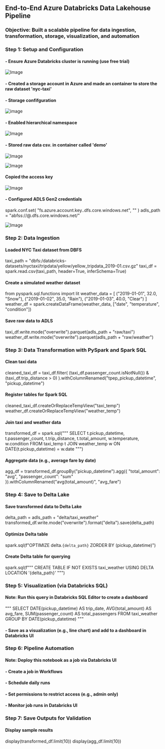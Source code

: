 ## End-to-End Azure Databricks Data Lakehouse Pipeline
### Objective: Built a scalable pipeline for data ingestion, transformation, storage, visualization, and automation

### Step 1: Setup and Configuration
#### - Ensure Azure Databricks cluster is running (use free trial)

![Image](https://github.com/user-attachments/assets/0b4a738b-88d5-42ee-853b-25e6243c136a)



#### - Created a storage account in Azure and made an container to store the raw dataset 'nyc-taxi'


#### - Storage confifguration 

![image](https://github.com/user-attachments/assets/e2204a30-a86e-444a-82b5-ad16f4996982)


#### - Enabled hierarchical namespace

![Image](https://github.com/user-attachments/assets/1b3a7787-15ea-4a7e-8a72-fdca234791f2)



#### - Stored raw data csv. in container called 'demo'

![Image](https://github.com/user-attachments/assets/84f7078b-ea07-4910-8615-7623c45d6853)

![Image](https://github.com/user-attachments/assets/3dcc3bb4-77f4-4b9b-9f59-61ec94039acf)




#### Copied the access key 

![Image](https://github.com/user-attachments/assets/c0e54509-70c0-4916-9dfe-d4b3c11294b2)



#### - Configured ADLS Gen2 credentials 
spark.conf.set(
    "fs.azure.account.key.<your-storage-account>.dfs.core.windows.net",
    "<your-access-key>"
)
adls_path = "abfss://<container>@<your-storage-account>.dfs.core.windows.net/"


![Image](https://github.com/user-attachments/assets/ea0b73c4-1196-4ad8-8dca-bb083279ef9a)




### Step 2: Data Ingestion
#### Loaded NYC Taxi dataset from DBFS
taxi_path = "dbfs:/databricks-datasets/nyctaxi/tripdata/yellow/yellow_tripdata_2019-01.csv.gz"
taxi_df = spark.read.csv(taxi_path, header=True, inferSchema=True)




#### Create a simulated weather dataset
from pyspark.sql.functions import lit
weather_data = [
    ("2019-01-01", 32.0, "Snow"),
    ("2019-01-02", 35.0, "Rain"),
    ("2019-01-03", 40.0, "Clear")
]
weather_df = spark.createDataFrame(weather_data, ["date", "temperature", "condition"])

#### Save raw data to ADLS
taxi_df.write.mode("overwrite").parquet(adls_path + "raw/taxi")
weather_df.write.mode("overwrite").parquet(adls_path + "raw/weather")

### Step 3: Data Transformation with PySpark and Spark SQL
#### Clean taxi data
cleaned_taxi_df = taxi_df.filter(
    (taxi_df.passenger_count.isNotNull()) & 
    (taxi_df.trip_distance > 0)
).withColumnRenamed("tpep_pickup_datetime", "pickup_datetime")

#### Register tables for Spark SQL
cleaned_taxi_df.createOrReplaceTempView("taxi_temp")
weather_df.createOrReplaceTempView("weather_temp")

#### Join taxi and weather data
transformed_df = spark.sql("""
SELECT 
    t.pickup_datetime,
    t.passenger_count,
    t.trip_distance,
    t.total_amount,
    w.temperature,
    w.condition
FROM taxi_temp t
JOIN weather_temp w 
ON DATE(t.pickup_datetime) = w.date
""")

#### Aggregate data (e.g., average fare by date)
agg_df = transformed_df.groupBy("pickup_datetime").agg({
    "total_amount": "avg",
    "passenger_count": "sum"
}).withColumnRenamed("avg(total_amount)", "avg_fare")

### Step 4: Save to Delta Lake
#### Save transformed data to Delta Lake
delta_path = adls_path + "delta/taxi_weather"
transformed_df.write.mode("overwrite").format("delta").save(delta_path)

#### Optimize Delta table
spark.sql(f"OPTIMIZE delta.`{delta_path}` ZORDER BY (pickup_datetime)")

#### Create Delta table for querying
spark.sql(f"""
CREATE TABLE IF NOT EXISTS taxi_weather
USING DELTA
LOCATION '{delta_path}'
""")

### Step 5: Visualization (via Databricks SQL)
#### Note: Run this query in Databricks SQL Editor to create a dashboard
"""
SELECT 
    DATE(pickup_datetime) AS trip_date,
    AVG(total_amount) AS avg_fare,
    SUM(passenger_count) AS total_passengers
FROM taxi_weather
GROUP BY DATE(pickup_datetime)
"""
#### - Save as a visualization (e.g., line chart) and add to a dashboard in Databricks UI

### Step 6: Pipeline Automation
#### Note: Deploy this notebook as a job via Databricks UI
#### - Create a job in Workflows
#### - Schedule daily runs
#### - Set permissions to restrict access (e.g., admin only)
#### - Monitor job runs in Databricks UI

### Step 7: Save Outputs for Validation
#### Display sample results
display(transformed_df.limit(10))
display(agg_df.limit(10))
